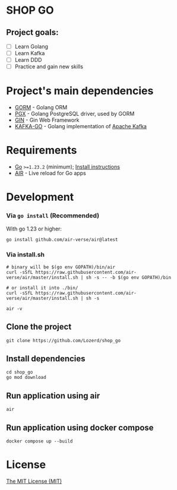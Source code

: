 # SHOP GO

## Project goals:
- [ ] Learn Golang
- [ ] Learn Kafka
- [ ] Learn DDD
- [ ] Practice and gain new skills

# Project's main dependencies
- [GORM](https://gorm.io/) - Golang ORM
- [PGX](https://github.com/jackc/pgx) - Golang PostgreSQL driver, used by GORM
- [GIN](https://gin-gonic.com/) - Gin Web Framework
- [KAFKA-GO](https://github.com/segmentio/kafka-go) - Golang implementation of [Apache Kafka](https://kafka.apache.org/)

# Requirements
- [Go](https://go.dev/) `>=1.23.2` (minimum); [Install instructions](https://go.dev/doc/install)
- [AIR](https://github.com/air-verse/air) - Live reload for Go apps

# Development

### Via `go install` (Recommended)

With go 1.23 or higher:

```bash
go install github.com/air-verse/air@latest
```

### Via install.sh

```shell
# binary will be $(go env GOPATH)/bin/air
curl -sSfL https://raw.githubusercontent.com/air-verse/air/master/install.sh | sh -s -- -b $(go env GOPATH)/bin

# or install it into ./bin/
curl -sSfL https://raw.githubusercontent.com/air-verse/air/master/install.sh | sh -s

air -v
```

## Clone the project
```console
git clone https://github.com/Lozerd/shop_go
```

## Install dependencies
```console
cd shop_go
go mod download
```

## Run application using air
```console
air
```

## Run application using docker compose
```console
docker compose up --build
```

# License
[The MIT License (MIT)](License)
